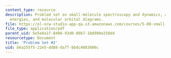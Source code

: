 ```yaml
---
content_type: resource
description: Problem set on small-molecule spectroscopy and dynamics, atomic orbital
  energies, and molecular orbital diagrams.
file: https://ol-ocw-studio-app-qa.s3.amazonaws.com/courses/5-80-small-molecule-spectroscopy-and-dynamics-fall-2008/b6a255f522e5dd88da7fbbdc4083606c_ps2_1996.pdf
file_type: application/pdf
parent_uid: 5e5e8a1f-8400-93d0-89b7-18d990e250dd
resourcetype: Document
title: 'Problem Set #2'
uid: b6a255f5-22e5-dd88-da7f-bbdc4083606c
---
```

